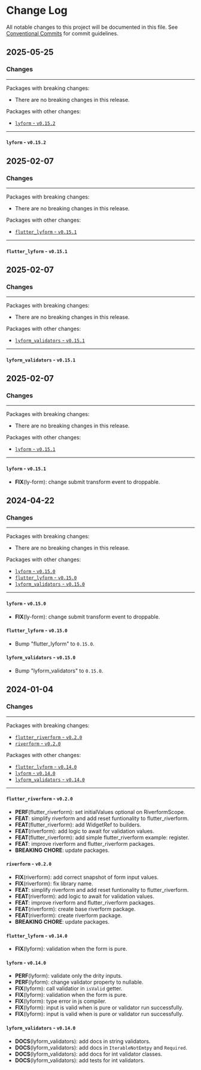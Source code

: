 # Change Log

All notable changes to this project will be documented in this file.
See [Conventional Commits](https://conventionalcommits.org) for commit guidelines.

## 2025-05-25

### Changes

---

Packages with breaking changes:

 - There are no breaking changes in this release.

Packages with other changes:

 - [`lyform` - `v0.15.2`](#lyform---v0152)

---

#### `lyform` - `v0.15.2`


## 2025-02-07

### Changes

---

Packages with breaking changes:

 - There are no breaking changes in this release.

Packages with other changes:

 - [`flutter_lyform` - `v0.15.1`](#flutter_lyform---v0151)

---

#### `flutter_lyform` - `v0.15.1`


## 2025-02-07

### Changes

---

Packages with breaking changes:

 - There are no breaking changes in this release.

Packages with other changes:

 - [`lyform_validators` - `v0.15.1`](#lyform_validators---v0151)

---

#### `lyform_validators` - `v0.15.1`


## 2025-02-07

### Changes

---

Packages with breaking changes:

 - There are no breaking changes in this release.

Packages with other changes:

 - [`lyform` - `v0.15.1`](#lyform---v0151)

---

#### `lyform` - `v0.15.1`

 - **FIX**(ly-form): change submit transform event to droppable.


## 2024-04-22

### Changes

---

Packages with breaking changes:

 - There are no breaking changes in this release.

Packages with other changes:

 - [`lyform` - `v0.15.0`](#lyform---v0150)
 - [`flutter_lyform` - `v0.15.0`](#flutter_lyform---v0150)
 - [`lyform_validators` - `v0.15.0`](#lyform_validators---v0150)

---

#### `lyform` - `v0.15.0`

 - **FIX**(ly-form): change submit transform event to droppable.

#### `flutter_lyform` - `v0.15.0`

 - Bump "flutter_lyform" to `0.15.0`.

#### `lyform_validators` - `v0.15.0`

 - Bump "lyform_validators" to `0.15.0`.


## 2024-01-04

### Changes

---

Packages with breaking changes:

 - [`flutter_riverform` - `v0.2.0`](#flutter_riverform---v020)
 - [`riverform` - `v0.2.0`](#riverform---v020)

Packages with other changes:

 - [`flutter_lyform` - `v0.14.0`](#flutter_lyform---v0140)
 - [`lyform` - `v0.14.0`](#lyform---v0140)
 - [`lyform_validators` - `v0.14.0`](#lyform_validators---v0140)

---

#### `flutter_riverform` - `v0.2.0`

 - **PERF**(flutter_riverform): set initialValues optional on RiverformScope.
 - **FEAT**: simplify riverform and add reset funtionality to flutter_riverform.
 - **FEAT**(flutter_riverform): add WidgetRef to builders.
 - **FEAT**(riverform): add logic to await for validation values.
 - **FEAT**(flutter_riverform): add simple flutter_riverform example: register.
 - **FEAT**: improve riverform and flutter_riverform packages.
 - **BREAKING** **CHORE**: update packages.

#### `riverform` - `v0.2.0`

 - **FIX**(riverform): add correct snapshot of form input values.
 - **FIX**(riverform): fix library name.
 - **FEAT**: simplify riverform and add reset funtionality to flutter_riverform.
 - **FEAT**(riverform): add logic to await for validation values.
 - **FEAT**: improve riverform and flutter_riverform packages.
 - **FEAT**(riverform): create base riverform package.
 - **FEAT**(riverform): create riverform package.
 - **BREAKING** **CHORE**: update packages.

#### `flutter_lyform` - `v0.14.0`

 - **FIX**(lyform): validation when the form is pure.

#### `lyform` - `v0.14.0`

 - **PERF**(lyform): validate only the drity inputs.
 - **PERF**(lyform): change validator property to nullable.
 - **FIX**(lyform): call validatior in `isValid` getter.
 - **FIX**(lyform): validation when the form is pure.
 - **FIX**(lyform): type error in js compiler.
 - **FIX**(lyform): input is valid when is pure or validator run successfully.
 - **FIX**(lyform): input is valid when is pure or validator run successfully.

#### `lyform_validators` - `v0.14.0`

 - **DOCS**(lyform_validators): add docs in string validators.
 - **DOCS**(lyform_validators): add docs in `IterableNotEmtpy` and `Required`.
 - **DOCS**(lyform_validators): add docs for int validator classes.
 - **DOCS**(lyform_validators): add tests for int validators.

